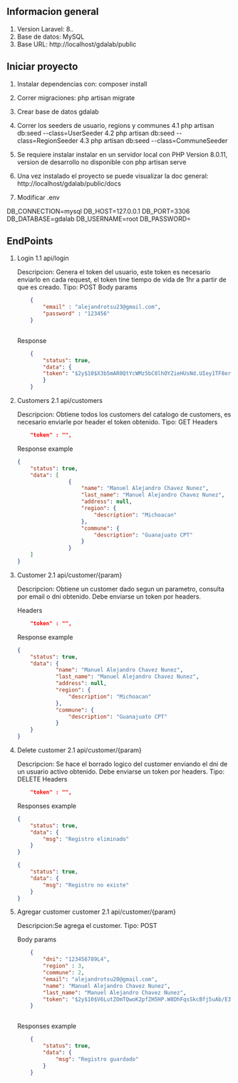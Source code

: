 ## Informacion general

1. Version Laravel: 8.*.*
2. Base de datos: MySQL
3. Base URL: http://localhost/gdalab/public
## Iniciar proyecto
1. Instalar dependencias con: composer install
2. Correr migraciones: php artisan migrate
3. Crear base de datos gdalab
4. Correr los seeders de usuario, regions y communes
4.1 php artisan db:seed --class=UserSeeder
4.2 php artisan db:seed --class=RegionSeeder
4.3 php artisan db:seed --class=CommuneSeeder

5. Se requiere instalar instalar en un servidor local con PHP Version 8.0.11, version de desarrollo no disponible con php artisan serve
6. Una vez instalado el proyecto se puede visualizar la doc general: http://localhost/gdalab/public/docs
7. Modificar .env

DB_CONNECTION=mysql
DB_HOST=127.0.0.1
DB_PORT=3306
DB_DATABASE=gdalab
DB_USERNAME=root
DB_PASSWORD=

## EndPoints

1. Login
	1.1 api/login

	Descripcion: Genera el token del usuario, este token es necesario enviarlo en cada request, el token tine tiempo de vida de 1hr a partir de que es creado.
	Tipo: POST
	Body params
	```json
		{
			"email" : "alejandrotsu23@gmail.com",
			"password" : "123456"
		}
		
	```

	Response
	```json
		{
			"status": true,
			"data": {
			"token": "$2y$10$X3b5mAR0QtYcWMz5bC0lhOYZieHUsNd.UIey1TF8erg8X5ZyUeMuW"
			}
		}
	```


2. Customers
	2.1 api/customers

	Descripcion: Obtiene todos los customers del catalogo de customers, es necesario enviarle por header el token
	obtenido.
	Tipo: GET
	Headers
	```json
		"token" : "",
	```

	Response example
	```json
	{
		"status": true,
		"data": [
					{
						"name": "Manuel Alejandro Chavez Nunez",
						"last_name": "Manuel Alejandro Chavez Nunez",
						"address": null,
						"region": {
							"description": "Michoacan"
						},
						"commune": {
							"description": "Guanajuato CPT"
						}
					}
		]
	}
	```

2. Customer
	2.1 api/customer/{param}

	Descripcion: Obtiene un customer dado segun un parametro, consulta por email o dni
	obtenido. Debe enviarse un token por headers.

	Headers
	```json
		"token" : "",
	```

	Response example
	```json
	{
		"status": true,
		"data": {
				"name": "Manuel Alejandro Chavez Nunez",
				"last_name": "Manuel Alejandro Chavez Nunez",
				"address": null,
				"region": {
					"description": "Michoacan"
				},
				"commune": {
					"description": "Guanajuato CPT"
				}
		}
	}

2. Delete customer
	2.1 api/customer/{param}

	Descripcion: Se hace el borrado logico del customer enviando el dni de un usuario activo
	obtenido. Debe enviarse un token por headers.
	Tipo: DELETE
	Headers
	```json
		"token" : "",
	```

	Responses example
	```json
	{
		"status": true,
		"data": {
			"msg": "Registro eliminado"
		}
	}

	```
	```json
	{
		"status": true,
		"data": {
			"msg": "Registro no existe"
		}
	}
	```
3. Agregar customer customer
	2.1 api/customer/{param}

	Descripcion:Se agrega el customer.
	Tipo: POST

	Body params
	```json
		{
			"dni": "123456789L4",
			"region" : 3,
			"commune": 2,
			"email": "alejandrotsu20@gmail.com",
			"name": "Manuel Alejandro Chavez Nunez",
			"last_name": "Manuel Alejandro Chavez Nunez",
			"token": "$2y$10$V6LutZOmTQwoK2pfZH5HP.W8DhFqsSkcBfj5uAb/E3DF5nOfxbJ8m"
		}
		
	```

	Responses example
	```json
		{
    		"status": true,
    		"data": {
        		"msg": "Registro guardado"
    		}
		}

	```




